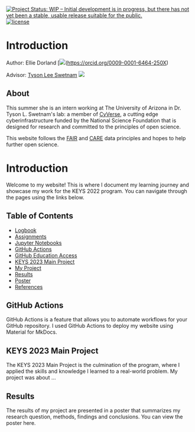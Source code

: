 [![Project Status: WIP – Initial development is in progress, but there has not yet been a stable, usable release suitable for the public.](https://www.repostatus.org/badges/latest/wip.svg)](https://www.repostatus.org/#wip) [![license](https://img.shields.io/badge/license-GPLv3-blue.svg)](https://opensource.org/licenses/GPL-3.0) 


# Introduction

Author: Ellie Dorland [![](https://orcid.org/sites/default/files/images/orcid_16x16.png)(https://orcid.org/0009-0001-6464-250X)

Advisor: [Tyson Lee Swetnam](https://tyson-swetnam.github.io/) [![](https://orcid.org/sites/default/files/images/orcid_16x16.png)](http://orcid.org/0000-0002-6639-7181)

## About



This summer she is an intern working at The University of Arizona in Dr. Tyson L. Swetnam's lab: a member of [CyVerse](https://cyverse.org), a cutting edge cyberinfrastructure funded by the National Science Foundation that is designed for research and committed to the principles of open science. 
 
This website follows the [FAIR](https://www.go-fair.org/fair-principles/) and [CARE](https://www.gida-global.org/care) data principles and hopes to help further open science. 

# Introduction

Welcome to my website! This is where I document my learning journey and showcase my work for the KEYS 2022 program. You can navigate through the pages using the links below.

## Table of Contents

- [Logbook](logbook.md)
- [Assignments](keysassignments.md)
- [Jupyter Notebooks](jupyter.md)
- [GitHub Actions](#github-actions)
- [GitHub Education Access](githubed.md)
-  [KEYS 2023 Main Project](#keys-2023-main-project)
- [My Project](myproject.md)
- [Results](#results)
- [Poster](poster.md) 
- [References](references.md)

## GitHub Actions

GitHub Actions is a feature that allows you to automate workflows for your GitHub repository. I used GitHub Actions to deploy my website using Material for MkDocs.

## KEYS 2023 Main Project

The KEYS 2023 Main Project is the culmination of the program, where I applied the skills and knowledge I learned to a real-world problem. My project was about ...

## Results

The results of my project are presented in a poster that summarizes my research question, methods, findings and conclusions. You can view the poster here.
